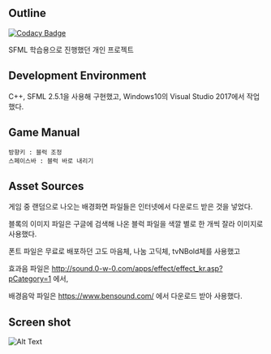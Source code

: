 <h2>Outline</h2>

[![Codacy Badge](https://api.codacy.com/project/badge/Grade/d3e4ed50e41d4b8eb20dcc930a5794f8)](https://www.codacy.com?utm_source=github.com&amp;utm_medium=referral&amp;utm_content=jopemachine/Tetris-SFML&amp;utm_campaign=Badge_Grade)

SFML 학습용으로 진행했던 개인 프로젝트

<h2>Development Environment</h2>
C++, SFML 2.5.1을 사용해 구현했고, Windows10의 Visual Studio 2017에서 작업했다.


<h2>Game Manual</h2>

```
방향키 : 블럭 조정
스페이스바 : 블럭 바로 내리기
```



<h2>Asset Sources</h2>

게임 중 랜덤으로 나오는 배경화면 파일들은 인터넷에서 다운로드 받은 것을 넣었다.

블록의 이미지 파일은 구글에 검색해 나온 블럭 파일을 색깔 별로 한 개씩 잘라 이미지로 사용했다.

폰트 파일은 무료로 배포하던 고도 마음체, 나눔 고딕체, tvNBold체를 사용했고

효과음 파일은 http://sound.0-w-0.com/apps/effect/effect_kr.asp?pCategory=1 에서,

배경음악 파일은 https://www.bensound.com/ 에서 다운로드 받아 사용했다.




<h2>Screen shot</h2>


![Alt Text](https://github.com/jopemachine/Tetris/blob/master/ScreenGif.gif)
